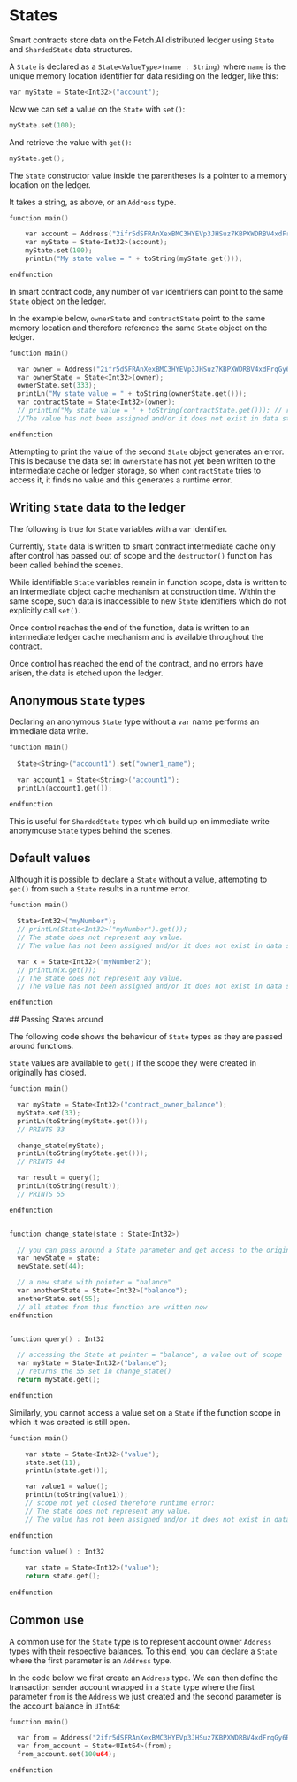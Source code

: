 <h1>States</h1>

Smart contracts store data on the Fetch.AI distributed ledger using `State` and `ShardedState` data structures.

A `State` is declared as a `State<ValueType>(name : String)` where `name` is the unique memory location identifier for data residing on the ledger, like this:

``` c++
var myState = State<Int32>("account");
```

Now we can set a value on the `State` with `set()`:

``` c++
myState.set(100);
```

And retrieve the value with `get()`:
``` c++
myState.get();
```

The `State` constructor value inside the parentheses is a pointer to a memory location on the ledger. 

It takes a string, as above, or an `Address` type.

``` c++
function main()

    var account = Address("2ifr5dSFRAnXexBMC3HYEVp3JHSuz7KBPXWDRBV4xdFrqGy6R9");
    var myState = State<Int32>(account);
    myState.set(100);
    printLn("My state value = " + toString(myState.get()));

endfunction
```

In smart contract code, any number of `var` identifiers can point to the same `State` object on the ledger.

In the example below, `ownerState` and `contractState` point to the same memory location and therefore reference the same `State` object on the ledger.


``` c++
function main()

  var owner = Address("2ifr5dSFRAnXexBMC3HYEVp3JHSuz7KBPXWDRBV4xdFrqGy6R9");
  var ownerState = State<Int32>(owner);
  ownerState.set(333);
  printLn("My state value = " + toString(ownerState.get()));
  var contractState = State<Int32>(owner);
  // printLn("My state value = " + toString(contractState.get())); // runtime error: line 7: The state does not represent any value. 
  //The value has not been assigned and/or it does not exist in data storage.

endfunction
```

Attempting to print the value of the second `State` object generates an error. This is because the data set in `ownerState` has not yet been written to the intermediate cache or ledger storage, so when `contractState` tries to access it, it finds no value and this generates a runtime error.


## Writing `State` data to the ledger

The following is true for `State` variables with a `var` identifier.

Currently, `State` data is written to smart contract intermediate cache only after control has passed out of scope and the `destructor()` function has been called behind the scenes.

While identifiable `State` variables remain in function scope, data is written to an intermediate object cache mechanism at construction time. Within the same scope, such data is inaccessible to new `State` identifiers which do not explicitly call `set()`.

Once control reaches the end of the function, data is written to an intermediate ledger cache mechanism and is available throughout the contract.

Once control has reached the end of the contract, and no errors have arisen, the data is etched upon the ledger.


## Anonymous `State` types

Declaring an anonymous `State` type without a `var` name performs an immediate data write.

``` c++
function main()
  
  State<String>("account1").set("owner1_name");

  var account1 = State<String>("account1");
  printLn(account1.get());

endfunction
```

This is useful for `ShardedState` types which build up on immediate write anonymouse `State` types behind the scenes.


## Default values

Although it is possible to declare a `State` without a value, attempting to `get()` from such a `State` results in a runtime error.

``` c++
function main()

  State<Int32>("myNumber");
  // printLn(State<Int32>("myNumber").get());
  // The state does not represent any value. 
  // The value has not been assigned and/or it does not exist in data storage.

  var x = State<Int32>("myNumber2");
  // printLn(x.get());
  // The state does not represent any value. 
  // The value has not been assigned and/or it does not exist in data storage.

endfunction
```



## Passing States around

The following code shows the behaviour of `State` types as they are passed around functions.

`State` values are available to `get()` if the scope they were created in originally has closed.


``` c++
function main()

  var myState = State<Int32>("contract_owner_balance");
  myState.set(33);
  printLn(toString(myState.get()));
  // PRINTS 33

  change_state(myState);
  printLn(toString(myState.get()));
  // PRINTS 44

  var result = query();
  printLn(toString(result));
  // PRINTS 55

endfunction


function change_state(state : State<Int32>)

  // you can pass around a State parameter and get access to the original state
  var newState = state;
  newState.set(44);

  // a new state with pointer = "balance"
  var anotherState = State<Int32>("balance");
  anotherState.set(55);
  // all states from this function are written now
endfunction


function query() : Int32

  // accessing the State at pointer = "balance", a value out of scope 
  var myState = State<Int32>("balance");
  // returns the 55 set in change_state()
  return myState.get();

endfunction
```

Similarly, you cannot access a value set on a `State` if the function scope in which it was created is still open.

``` c++
function main()

    var state = State<Int32>("value");
    state.set(11);  
    printLn(state.get()); 

    var value1 = value();     
    printLn(toString(value1));
    // scope not yet closed therefore runtime error: 
    // The state does not represent any value. 
    // The value has not been assigned and/or it does not exist in data storage.

endfunction    

function value() : Int32      
    
    var state = State<Int32>("value");
    return state.get();
 
endfunction
```

## Common use

A common use for the `State` type is to represent account owner `Address` types with their respective balances. To this end, you can declare a `State` where the first parameter is an `Address` type.

In the code below we first create an `Address` type. We can then define the transaction sender account wrapped in a `State` type where the first parameter `from` is the `Address` we just created and the second parameter is the account balance in `UInt64`:

``` c++
function main()

  var from = Address("2ifr5dSFRAnXexBMC3HYEVp3JHSuz7KBPXWDRBV4xdFrqGy6R9");
  var from_account = State<UInt64>(from);
  from_account.set(100u64);

endfunction
```


<br/>


